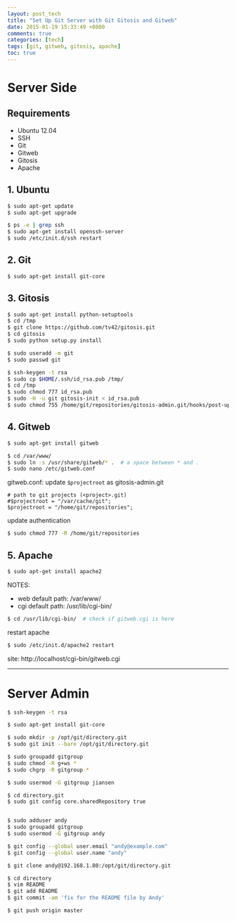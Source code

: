```yaml
---
layout: post_tech
title: "Set Up Git Server with Git Gitosis and Gitweb"
date: 2015-01-19 15:33:49 +0800
comments: true
categories: [tech]
tags: [git, gitweb, gitosis, apache]
toc: true
---
```


# Server Side

## Requirements

- Ubuntu 12.04
- SSH
- Git
- Gitweb
- Gitosis
- Apache

## 1. Ubuntu

```bash
$ sudo apt-get update
$ sudo apt-get upgrade

$ ps -e | grep ssh
$ sudo apt-get install openssh-server
$ sudo /etc/init.d/ssh restart
```

## 2. Git

```bash
$ sudo apt-get install git-core
```

## 3. Gitosis

```bash
$ sudo apt-get install python-setuptools
$ cd /tmp
$ git clone https://github.com/tv42/gitosis.git
$ cd gitosis
$ sudo python setup.py install

$ sudo useradd -m git 
$ sudo passwd git

$ ssh-keygen -t rsa
$ sudo cp $HOME/.ssh/id_rsa.pub /tmp/
$ cd /tmp
$ sudo chmod 777 id_rsa.pub
$ sudo -H -u git gitosis-init < id_rsa.pub
$ sudo chmod 755 /home/git/repositories/gitosis-admin.git/hooks/post-update
```

## 4. Gitweb

```bash
$ sudo apt-get install gitweb

$ cd /var/www/
$ sudo ln -s /usr/share/gitweb/* .  # a space between * and . 
$ sudo nano /etc/gitweb.conf
```

gitweb.conf: update `$projectroot` as gitosis-admin.git

```
# path to git projects (<project>.git)
#$projectroot = "/var/cache/git";
$projectroot = "/home/git/repositories";
```

update authentication

```bash
$ sudo chmod 777 -R /home/git/repositories
```

## 5. Apache

```bash
$ sudo apt-get install apache2
```

NOTES:

- web default path: /var/www/
- cgi default path: /usr/lib/cgi-bin/

```bash
$ cd /usr/lib/cgi-bin/  # check if gitweb.cgi is here
```

restart apache

```bash
$ sudo /etc/init.d/apache2 restart
```

site: http://localhost/cgi-bin/gitweb.cgi

--- 

# Server Admin

```bash
$ ssh-keygen -t rsa

$ sudo apt-get install git-core

$ sudo mkdir -p /opt/git/directory.git
$ sudo git init --bare /opt/git/directory.git

$ sudo groupadd gitgroup
$ sudo chmod -R g+ws *
$ sudo chgrp -R gitgroup *

$ sudo usermod -G gitgroup jiansen

$ cd directory.git
$ sudo git config core.sharedRepository true


$ sudo adduser andy
$ sudo groupadd gitgroup
$ sudo usermod -G gitgroup andy

$ git config --global user.email "andy@example.com" 
$ git config --global user.name "andy" 

$ git clone andy@192.168.1.80:/opt/git/directory.git

$ cd directory
$ vim README
$ git add README
$ git commit -am 'fix for the README file by Andy'

$ git push origin master
```

